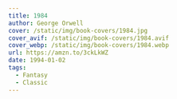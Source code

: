 ```yaml
---
title: 1984
author: George Orwell
cover: /static/img/book-covers/1984.jpg
cover_avif: /static/img/book-covers/1984.avif
cover_webp: /static/img/book-covers/1984.webp
url: https://amzn.to/3ckLkWZ
date: 1994-01-02
tags:
  - Fantasy
  - Classic
---
```

